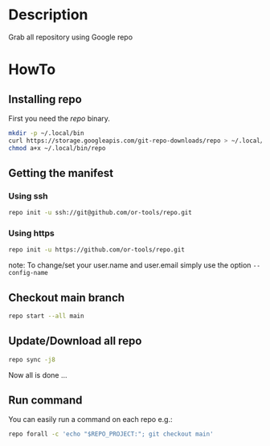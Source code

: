 # Description
Grab all repository using Google repo

# HowTo
## Installing repo
First you need the *repo* binary.
```sh
mkdir -p ~/.local/bin
curl https://storage.googleapis.com/git-repo-downloads/repo > ~/.local/bin/repo
chmod a+x ~/.local/bin/repo
```

## Getting the manifest
### Using ssh
```sh
repo init -u ssh://git@github.com/or-tools/repo.git
```
### Using https
```sh
repo init -u https://github.com/or-tools/repo.git
```

note: To change/set your user.name and user.email simply use the option `--config-name`

## Checkout main branch
```sh
repo start --all main
```

## Update/Download all repo
```sh
repo sync -j8
```

Now all is done ...

## Run command
You can easily run a command on each repo e.g.:
```sh
repo forall -c 'echo "$REPO_PROJECT:"; git checkout main'
```

